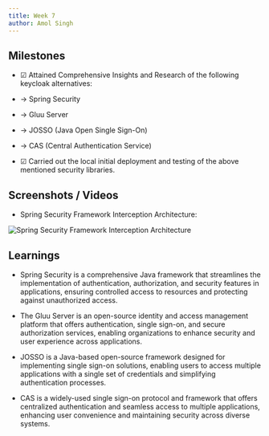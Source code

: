 ```yaml
---
title: Week 7
author: Amol Singh
---
```


## Milestones
- &#x2611; Attained Comprehensive Insights and Research of the following keycloak alternatives:

- &#x2192; Spring Security
- &#x2192; Gluu Server
- &#x2192; JOSSO (Java Open Single Sign-On)
- &#x2192; CAS (Central Authentication Service)

- &#x2611; Carried out the local initial deployment and testing of the above mentioned security libraries.

## Screenshots / Videos 

- Spring Security Framework Interception Architecture:

![Spring Security Framework Interception Architecture](https://drive.google.com/uc?export=view&id=1UAyrFuaybejYZuqLcRXoT0K6DmovBgaP)

## Learnings

- Spring Security is a comprehensive Java framework that streamlines the implementation of authentication, authorization, and security features in applications, ensuring controlled access to resources and protecting against unauthorized access.

- The Gluu Server is an open-source identity and access management platform that offers authentication, single sign-on, and secure authorization services, enabling organizations to enhance security and user experience across applications.

- JOSSO is a Java-based open-source framework designed for implementing single sign-on solutions, enabling users to access multiple applications with a single set of credentials and simplifying authentication processes.

- CAS is a widely-used single sign-on protocol and framework that offers centralized authentication and seamless access to multiple applications, enhancing user convenience and maintaining security across diverse systems.